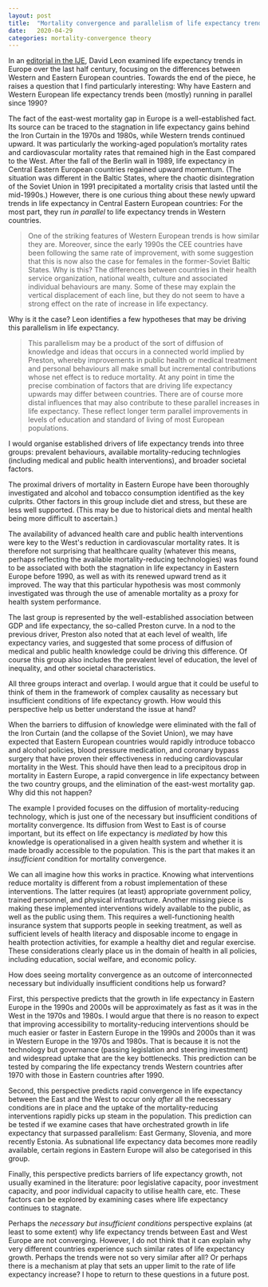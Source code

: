 ```yaml
---
layout: post
title:  "Mortality convergence and parallelism of life expectancy trends in Europe"
date:   2020-04-29
categories: mortality-convergence theory
---
```


In an [editorial in the IJE](https://academic.oup.com/ije/article/40/2/271/735545), David Leon examined life expectancy trends in Europe over the last half century, focusing on the differences between Western and Eastern European countries. Towards the end of the piece, he raises a question that I find particularly interesting: Why have Eastern and Western European life expectancy trends been (mostly) running in parallel since 1990?

The fact of the east-west mortality gap in Europe is a well-established fact. Its source can be traced to the stagnation in life expectancy gains behind the Iron Curtain in the 1970s and 1980s, while Western trends continued upward. It was particularly the working-aged population’s mortality rates and cardiovascular mortality rates that remained high in the East compared to the West. After the fall of the Berlin wall in 1989, life expectancy in Central Eastern European countries regained upward momentum. (The situation was different in the Baltic States, where the chaotic disintegration of the Soviet Union in 1991 precipitated a mortality crisis that lasted until the mid-1990s.) However, there is one curious thing about these newly upward trends in life expectancy in Central Eastern European countries: For the most part, they run *in parallel* to life expectancy trends in Western countries.

> One of the striking features of Western European trends is how similar they are. Moreover, since the early 1990s the CEE countries have been following the same rate of improvement, with some suggestion that this is now also the case for females in the former-Soviet Baltic States. Why is this? The differences between countries in their health service organization, national wealth, culture and associated individual behaviours are many. Some of these may explain the vertical displacement of each line, but they do not seem to have a strong effect on the rate of increase in life expectancy.

Why is it the case? Leon identifies a few hypotheses that may be driving this parallelism in life expectancy.

> This parallelism may be a product of the sort of diffusion of knowledge and ideas that occurs in a connected world implied by Preston, whereby improvements in public health or medical treatment and personal behaviours all make small but incremental contributions whose net effect is to reduce mortality. At any point in time the precise combination of factors that are driving life expectancy upwards may differ between countries. There are of course more distal influences that may also contribute to these parallel increases in life expectancy. These reflect longer term parallel improvements in levels of education and standard of living of most European populations.

I would organise established drivers of life expectancy trends into three groups: prevalent behaviours, available mortality-reducing technlogies (including medical and public health interventions), and broader societal factors.

The proximal drivers of mortality in Eastern Europe have been thoroughly investigated and alcohol and tobacco consumption identified as the key culprits. Other factors in this group include diet and stress, but these are less well supported. (This may be due to historical diets and mental health being more difficult to ascertain.)

The availability of advanced health care and public health interventions were key to the West's reduction in cardiovascular mortality rates. It is therefore not surprising that healthcare quality (whatever this means, perhaps reflecting the available mortality-reducing technologies) was found to be associated with both the stagnation in life expectancy in Eastern Europe before 1990, as well as with its renewed upward trend as it improved. The way that this particular hypothesis was most commonly investigated was through the use of amenable mortality as a proxy for health system performance.

The last group is represented by the well-established association between GDP and life expectancy, the so-called Preston curve. In a nod to the previous driver, Preston also noted that at each level of wealth, life expectancy varies, and suggested that some process of diffusion of medical and public health knowledge could be driving this difference. Of course this group also includes the prevalent level of education, the level of inequality, and other societal characteristics.

All three groups interact and overlap. I would argue that it could be useful to think of them in the framework of complex causality as necessary but insufficient conditions of life expectancy growth. How would this perspective help us better understand the issue at hand?

When the barriers to diffusion of knowledge were eliminated with the fall of the Iron Curtain (and the collapse of the Soviet Union), we may have expected that Eastern European countries would rapidly introduce tobacco and alcohol policies, blood pressure medication, and coronary bypass surgery that have proven their effectiveness in reducing cardiovascular mortality in the West. This should have then lead to a precipitous drop in mortality in Eastern Europe, a rapid convergence in life expectancy between the two country groups, and the elimination of the east-west mortality gap. Why did this not happen?

The example I provided focuses on the diffusion of mortality-reducing technology, which is just one of the necessary but insufficient conditions of mortality convergence. Its diffusion from West to East is of course important, but its effect on life expectancy is *mediated* by how this knowledge is operationalised in a given health system and whether it is made broadly accessible to the population. This is the part that makes it an *insufficient* condition for mortality convergence.

We can all imagine how this works in practice. Knowing what interventions reduce mortality is different from a robust implementation of these interventions. The latter requires (at least) appropriate government policy, trained personnel, and physical infrastructure. Another missing piece is making these implemented interventions widely available to the public, as well as the public using them. This requires a well-functioning health insurance system that supports people in seeking treatment, as well as sufficient levels of health literacy and disposable income to engage in health protection activities, for example a healthy diet and regular exercise. These considerations clearly place us in the domain of health in all policies, including education, social welfare, and economic policy.

How does seeing mortality convergence as an outcome of interconnected necessary but individually insufficient conditions help us forward?

First, this perspective predicts that the growth in life expectancy in Eastern Europe in the 1990s and 2000s will be approximately as fast as it was in the West in the 1970s and 1980s. I would argue that there is no reason to expect that improving accessibility to mortality-reducing interventions should be much easier or faster in Eastern Europe in the 1990s and 2000s than it was in Western Europe in the 1970s and 1980s. That is because it is not the technology but governance (passing legislation and steering investment) and widespread uptake that are the key bottlenecks. This prediction can be tested by comparing the life expectancy trends Western countries after 1970 with those in Eastern countries after 1990.

Second, this perspective predicts rapid convergence in life expectancy between the East and the West to occur only *after* all the necessary conditions are in place and the uptake of the mortality-reducing interventions rapidly picks up steam in the population. This prediction can be tested if we examine cases that have orchestrated growth in life expectancy that surpassed parallelism: East Germany, Slovenia, and more recently Estonia. As subnational life expectancy data becomes more readily available, certain regions in Eastern Europe will also be categorised in this group.

Finally, this perspective predicts barriers of life expectancy growth, not usually examined in the literature: poor legislative capacity, poor investment capacity, and poor individual capacity to utilise health care, etc. These factors can be explored by examining cases where life expectancy continues to stagnate.

Perhaps the *necessary but insufficient conditions* perspective explains (at least to some extent) why life expectancy trends between East and West Europe are not converging. However, I do not think that it can explain why very different countries experience such similar rates of life expectancy growth. Perhaps the trends were not so very similar after all? Or perhaps there is a mechanism at play that sets an upper limit to the rate of life expectancy increase? I hope to return to these questions in a future post.
